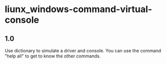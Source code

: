 # liunx_windows-command-virtual-console
## 1.0
Use dictionary to simulate a driver and console.
You can use the command "help all" to get to know the other commands.
